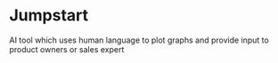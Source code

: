 # Jumpstart
AI tool which uses human language to plot graphs and provide input to product owners or sales expert
